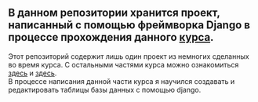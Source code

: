 ## В данном репозитории хранится проект, написанный с помощью фреймворка Django в процессе прохождения данного [курса](https://stepik.org/course/114288/syllabus).
Этот репозиторий содержит лишь один проект из немногих сделанных во время курса. С остальными
частями курса можно ознакомиться [здесь](https://github.com/AlexeyShakov/my_page_egor_channel "Знакомство с архитектурой в django")
и [здесь](https://github.com/AlexeyShakov/form_project "Работа с формами и class-based представления в django"). <br>
В процессе написания данной части курса я научился создавать и редактировать таблицы базы данных с помощью django.

